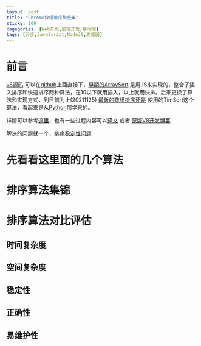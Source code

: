 ```yaml
---
layout: post
title: "Chrome数组排序那些事"
sticky: 100
cagegories: [Web开发,前端开发,移动端]
tags: [异步,JavaScript,NodeJS,浏览器]
---
```


# 前言

[v8源码](https://github.com/v8/v8) 可以在[github](https://github.com/v8/v8)上面直接下，[早期的ArraySort](https://github.com/v8/v8/blob/98d735069d0937f367852ed968a33210ceb527c2/src/js/array.js#L709) 是用JS来实现的，整合了插入排序和快速排序两种算法，在10以下就用插入，以上就用快排。后来更换了算法和实现方式，到目前为止(20211125) [最新的数组排序还是](https://github.com/v8/v8/blob/main/third_party/v8/builtins/array-sort.tq) 使用的TimSort这个算法，看起来是从[Python](https://github.com/python/cpython/blob/main/Objects/listobject.c)那学来的。 

详情可以参考[这里](https://juejin.cn/post/6844903953964990471)，也有一些过程内容可以[译文](https://juejin.cn/post/6844903765707866119) 或者 [原版V8开发博客](https://v8.dev/blog/array-sort)

解决的问题就一个，[排序稳定性问题](https://bugs.chromium.org/p/v8/issues/detail?id=90)

# 先看看这里面的几个算法





# 排序算法集锦





# 排序算法对比评估

## 时间复杂度



## 空间复杂度



## 稳定性



## 正确性



##  易维护性




